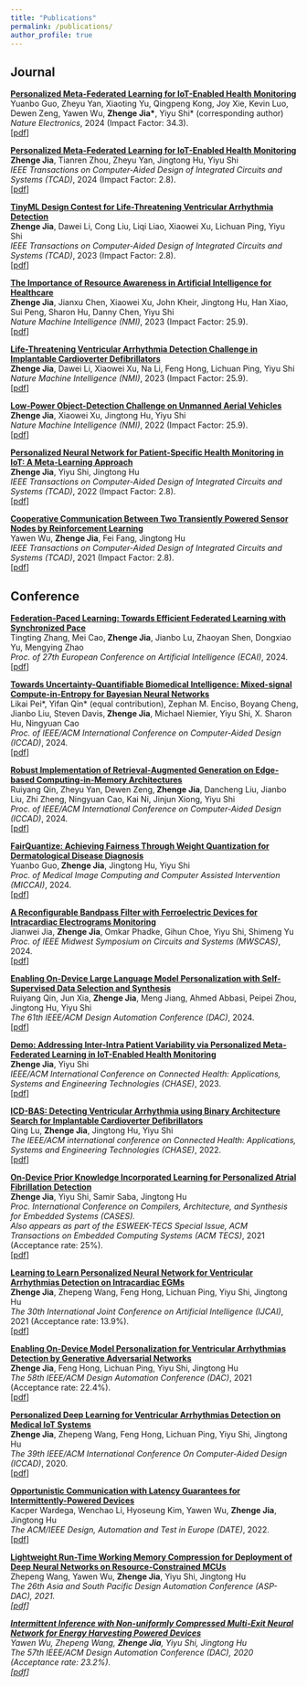```yaml
---
title: "Publications"
permalink: /publications/
author_profile: true
---
```


## Journal 
<b>[Personalized Meta-Federated Learning for IoT-Enabled Health Monitoring](https://www.nature.com/articles/s41928-024-01213-0)</b> <br> 
Yuanbo Guo, Zheyu Yan, Xiaoting Yu, Qingpeng Kong, Joy Xie, Kevin Luo, Dewen Zeng, Yawen Wu, <b> Zhenge Jia*</b>, Yiyu Shi* (corresponding author)<br />
<i> Nature Electronics</i>, 2024 (Impact Factor: 34.3). <br />
<span>[[pdf](https://www.nature.com/articles/s41928-024-01213-0)]</span>

<b>[Personalized Meta-Federated Learning for IoT-Enabled Health Monitoring](https://ieeexplore.ieee.org/document/10499975)</b> <br> 
<b> Zhenge Jia</b>, Tianren Zhou, Zheyu Yan, Jingtong Hu, Yiyu Shi <br />
<i>IEEE Transactions on Computer-Aided Design of Integrated Circuits and Systems (TCAD)</i>, 2024 (Impact Factor: 2.8). <br />
<span>[[pdf](https://ieeexplore.ieee.org/document/10499975)]</span>

<b>[TinyML Design Contest for Life-Threatening Ventricular Arrhythmia Detection](https://arxiv.org/abs/2305.05105)</b> <br> 
<b> Zhenge Jia</b>, Dawei Li, Cong Liu, Liqi Liao, Xiaowei Xu, Lichuan Ping, Yiyu Shi <br />
<i>IEEE Transactions on Computer-Aided Design of Integrated Circuits and Systems (TCAD)</i>, 2023 (Impact Factor: 2.8). <br />
<span>[[pdf](https://arxiv.org/pdf/2305.05105.pdf)]</span>

<b>[The Importance of Resource Awareness in Artificial Intelligence for Healthcare](https://www.nature.com/articles/s42256-023-00670-0)</b> <br> 
<b> Zhenge Jia</b>, Jianxu Chen, Xiaowei Xu, John Kheir, Jingtong Hu, Han Xiao, Sui Peng, Sharon Hu, Danny Chen, Yiyu Shi <br />
<i>Nature Machine Intelligence (NMI)</i>, 2023 (Impact Factor: 25.9). <br />
<span>[[pdf](https://www.nature.com/articles/s42256-023-00670-0)]</span>

<b>[Life-Threatening Ventricular Arrhythmia Detection Challenge in Implantable Cardioverter Defibrillators](https://www.nature.com/articles/s42256-023-00659-9)</b> <br> 
<b> Zhenge Jia</b>, Dawei Li, Xiaowei Xu, Na Li, Feng Hong, Lichuan Ping, Yiyu Shi <br />
<i>Nature Machine Intelligence (NMI)</i>, 2023 (Impact Factor: 25.9). <br />
<span>[[pdf](https://www.nature.com/articles/s42256-023-00659-9)]</span>


<b>[Low-Power Object-Detection Challenge on Unmanned Aerial Vehicles](https://www.nature.com/articles/s42256-022-00567-4)</b> <br> 
<b> Zhenge Jia</b>, Xiaowei Xu, Jingtong Hu, Yiyu Shi <br />
<i>Nature Machine Intelligence (NMI)</i>, 2022 (Impact Factor: 25.9). <br />
<span>[[pdf](https://www.nature.com/articles/s42256-022-00567-4)]</span>


<b>[Personalized Neural Network for Patient-Specific Health Monitoring in IoT: A Meta-Learning Approach](https://ieeexplore.ieee.org/document/9743335)</b> <br> 
<b> Zhenge Jia</b>, Yiyu Shi, Jingtong Hu <br />
<i>IEEE Transactions on Computer-Aided Design of Integrated Circuits and Systems (TCAD)</i>, 2022 (Impact Factor: 2.8). <br />
<span>[[pdf](https://ieeexplore.ieee.org/document/9743335)]</span>


<b>[Cooperative Communication Between Two Transiently Powered Sensor Nodes by Reinforcement Learning](https://ieeexplore.ieee.org/document/9335978)</b> <br> 
Yawen Wu, <b> Zhenge Jia</b>, Fei Fang, Jingtong Hu <br />
<i>IEEE Transactions on Computer-Aided Design of Integrated Circuits and Systems (TCAD)</i>, 2021 (Impact Factor: 2.8). <br />
<span>[[pdf](https://ieeexplore.ieee.org/document/9335978)]</span>



## Conference
<b>[Federation-Paced Learning: Towards Efficient Federated Learning with Synchronized Pace]()</b> <br> 
Tingting Zhang, Mei Cao,<b> Zhenge Jia</b>, Jianbo Lu, Zhaoyan Shen, Dongxiao Yu, Mengying Zhao <br />
<i>Proc. of 27th European Conference on Artificial Intelligence (ECAI)</i>, 2024. <br />
<span>[[pdf]()]</span>

<b>[Towards Uncertainty-Quantifiable Biomedical Intelligence: Mixed-signal Compute-in-Entropy for Bayesian Neural Networks]()</b> <br> 
Likai Pei*, Yifan Qin* (equal contribution), Zephan M. Enciso, Boyang Cheng, Jianbo Liu, Steven Davis,<b> Zhenge Jia</b>, Michael Niemier, Yiyu Shi, X. Sharon Hu, Ningyuan Cao <br />
<i>Proc. of IEEE/ACM International Conference on Computer-Aided Design (ICCAD)</i>, 2024. <br />
<span>[[pdf]()]</span>

<b>[Robust Implementation of Retrieval-Augmented Generation on Edge-based Computing-in-Memory Architectures]()</b> <br> 
Ruiyang Qin, Zheyu Yan, Dewen Zeng,<b> Zhenge Jia</b>, Dancheng Liu, Jianbo Liu, Zhi Zheng, Ningyuan Cao, Kai Ni, Jinjun Xiong, Yiyu Shi <br />
<i>Proc. of IEEE/ACM International Conference on Computer-Aided Design (ICCAD)</i>, 2024. <br />
<span>[[pdf]()]</span>

<b>[FairQuantize: Achieving Fairness Through Weight Quantization for Dermatological Disease Diagnosis]()</b> <br> 
Yuanbo Guo,<b> Zhenge Jia</b>, Jingtong Hu, Yiyu Shi <br />
<i>Proc. of Medical Image Computing and Computer Assisted Intervention (MICCAI)</i>, 2024. <br />
<span>[[pdf]()]</span>

<b>[A Reconfigurable Bandpass Filter with Ferroelectric Devices for Intracardiac Electrograms Monitoring]()</b> <br> 
Jianwei Jia, <b> Zhenge Jia</b>, Omkar Phadke, Gihun Choe, Yiyu Shi, Shimeng Yu <br />
<i>Proc. of IEEE Midwest Symposium on Circuits and Systems (MWSCAS)</i>, 2024. <br />
<span>[[pdf]()]</span>

<b>[Enabling On-Device Large Language Model Personalization with Self-Supervised Data Selection and Synthesis](https://arxiv.org/abs/2311.12275)</b> <br> 
Ruiyang Qin, Jun Xia, <b> Zhenge Jia</b>, Meng Jiang, Ahmed Abbasi, Peipei Zhou, Jingtong Hu, Yiyu Shi <br />
<i>The 61th IEEE/ACM Design Automation Conference (DAC)</i>, 2024. <br />
<span>[[pdf](https://arxiv.org/pdf/2311.12275.pdf)]</span>

<b>[Demo: Addressing Inter-Intra Patient Variability via Personalized Meta-Federated Learning in IoT-Enabled Health Monitoring](https://ieeexplore.ieee.org/document/10183740/)</b> <br>
<b> Zhenge Jia</b>, Yiyu Shi <br />
<i>IEEE/ACM International Conference on Connected Health: Applications, Systems and Engineering Technologies (CHASE)</i>, 2023. <br />
<span>[[pdf](https://ieeexplore.ieee.org/document/10183740/)]</span>

<b>[ICD-BAS: Detecting Ventricular Arrhythmia using Binary Architecture Search for Implantable Cardioverter Defibrillators](https://ieeexplore.ieee.org/document/9983635)</b> <br> 
Qing Lu, <b> Zhenge Jia</b>, Jingtong Hu, Yiyu Shi <br />
<i>The IEEE/ACM international conference on Connected Health: Applications, Systems and Engineering Technologies (CHASE)</i>, 2022. <br />
<span>[[pdf](https://ieeexplore.ieee.org/document/9983635)]</span>

<b>[On-Device Prior Knowledge Incorporated Learning for Personalized Atrial Fibrillation Detection](https://dl.acm.org/doi/10.1145/3476987)</b> <br> 
<b> Zhenge Jia</b>, Yiyu Shi, Samir Saba, Jingtong Hu <br />
<i>Proc. International Conference on Compilers, Architecture, and Synthesis for Embedded Systems (CASES). </i> <br />
<i>Also appears as part of the ESWEEK-TECS Special Issue, ACM Transactions on Embedded Computing Systems (ACM TECS)</i>, 2021 (Acceptance rate: 25%). <br />
<span>[[pdf](https://dl.acm.org/doi/10.1145/3476987)]</span>


<b>[Learning to Learn Personalized Neural Network for Ventricular Arrhythmias Detection on Intracardiac EGMs](https://www.ijcai.org/proceedings/2021/0359.pdf)</b> <br> 
<b> Zhenge Jia</b>, Zhepeng Wang, Feng Hong, Lichuan Ping, Yiyu Shi, Jingtong Hu <br />
<i>The 30th International Joint Conference on Artificial Intelligence (IJCAI)</i>, 2021 (Acceptance rate: 13.9%). <br />
<span>[[pdf](https://www.ijcai.org/proceedings/2021/0359.pdf)]</span>


<b>[Enabling On-Device Model Personalization for Ventricular Arrhythmias Detection by Generative Adversarial Networks](https://ieeexplore.ieee.org/document/9586123/metrics#metrics)</b> <br> 
<b> Zhenge Jia</b>, Feng Hong, Lichuan Ping, Yiyu Shi, Jingtong Hu <br />
<i>The 58th IEEE/ACM Design Automation Conference (DAC)</i>, 2021 (Acceptance rate: 22.4%). <br />
<span>[[pdf](https://ieeexplore.ieee.org/document/9586123/metrics#metrics)]</span>


<b>[Personalized Deep Learning for Ventricular Arrhythmias Detection on Medical IoT Systems](https://dl.acm.org/doi/abs/10.1145/3400302.3415774?casa_token=tqZyGxa0C34AAAAA:gulGfir-bcDA-Y5VLTB6Dofwk20T4rGazQjxrxcH10hyNhrpHaW5vocT9eviqRBDMvYE_553wDGq7ao)</b> <br> 
<b> Zhenge Jia</b>, Zhepeng Wang, Feng Hong, Lichuan Ping, Yiyu Shi, Jingtong Hu <br />
<i>The 39th IEEE/ACM International Conference On Computer-Aided Design (ICCAD)</i>, 2020. <br />
<span>[[pdf](https://dl.acm.org/doi/abs/10.1145/3400302.3415774?casa_token=tqZyGxa0C34AAAAA:gulGfir-bcDA-Y5VLTB6Dofwk20T4rGazQjxrxcH10hyNhrpHaW5vocT9eviqRBDMvYE_553wDGq7ao)]</span>




[//]: # (<span>[[pdf]&#40;&#41;]</span>)


<b>[Opportunistic Communication with Latency Guarantees for Intermittently-Powered Devices](https://ieeexplore.ieee.org/document/9774732)</b> <br> 
Kacper Wardega, Wenchao Li, Hyoseung Kim, Yawen Wu, <b> Zhenge Jia</b>, Jingtong Hu <br />
<i>The ACM/IEEE Design, Automation and Test in Europe (DATE)</i>, 2022. <br />
<span>[[pdf](https://ieeexplore.ieee.org/document/9774732)]</span>


<b>[Lightweight Run-Time Working Memory Compression for Deployment of Deep Neural Networks on Resource-Constrained MCUs](https://dl.acm.org/doi/10.1145/3394885.3439194)</b> <br> 
Zhepeng Wang, Yawen Wu, <b> Zhenge Jia</b>, Yiyu Shi, Jingtong Hu <br />
<i>The 26th Asia and South Pacific Design Automation Conference (ASP-DAC), 2021. <br />
<span>[[pdf](https://dl.acm.org/doi/10.1145/3394885.3439194)]</span>


<b>[Intermittent Inference with Non-uniformly Compressed Multi-Exit Neural Network for Energy Harvesting Powered Devices](https://arxiv.org/pdf/2004.11293.pdf)</b> <br> 
Yawen Wu, Zhepeng Wang, <b> Zhenge Jia</b>, Yiyu Shi, Jingtong Hu <br />
<i>The 57th IEEE/ACM Design Automation Conference (DAC)</i>, 2020 (Acceptance rate: 23.2%). <br />
<span>[[pdf](https://arxiv.org/pdf/2004.11293.pdf)]</span>


[//]: # (## Oral Presentations)
